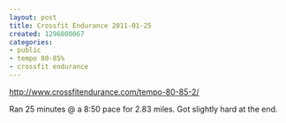 ```yaml
---
layout: post
title: Crossfit Endurance 2011-01-25
created: 1296000067
categories:
- public
- tempo 80-85%
- crossfit endurance
---
```

http://www.crossfitendurance.com/tempo-80-85-2/

Ran 25 minutes @ a 8:50 pace for 2.83 miles.  Got slightly hard at the end.
